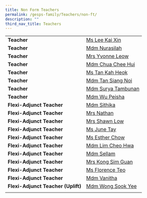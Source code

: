 ```yaml
---
title: Non Form Teachers
permalink: /gesps-family/Teachers/non-ft/
description: ""
third_nav_title: Teachers
---
```

|  |  | 
|:---|:---|
| **Teacher** | [Ms Lee Kai Xin](mailto:Lee_Kai_Xin@schools.gov.sg)
| **Teacher** | [Mdm Nurasilah](mailto:nurasilah_shahzan@schools.gov.sg)
| **Teacher** | [Mrs Yvonne Leow](mailto:cheak_beo_leng_yvonne@schools.gov.sg)
| **Teacher** | [Mdm Chua Chee Hui](mailto:chua_chee_hui@schools.gov.sg)
| **Teacher** | [Ms Tan Kah Heok](mailto:Tan_Kah_Heok@schools.gov.sg)
| **Teacher** | [Mdm Tan Siang Noi](mailto:Tan_Siang_Noi@schools.gov.sg)
| **Teacher** | [Mdm Surya Tambunan](mailto:surya_tambunan_bt_rosman@schools.gov.sg)
| **Teacher** | [Mdm Wu Peisha](mailto:wu_pei_sha@schools.gov.sg)
| **Flexi-Adjunct Teacher** | [Mdm Sithika](mailto:sithika_begam_schools.gov.sg)
| **Flexi-Adjunct Teacher** | [Mrs Nathan](mailto:Kanapathipillai_Jayamalar@schools.gov.sg)
| **Flexi-Adjunct Teacher** | [Mrs Shawn Low](mailto:shawn_lok@schools.gov.sg)
| **Flexi-Adjunct Teacher** | [Ms June Tay](mailto:tay_wee_hong@schools.gov.sg)
| **Flexi-Adjunct Teacher** | [Ms Esther Chow](mailto:chow_eileen_esther@schools.gov.sg)
| **Flexi-Adjunct Teacher** | [Mdm Lim Cheo Hwa](mailto:Lim_Cheo_Hwa@schools.gov.sg)
| **Flexi-Adjunct Teacher** | [Mdm Sellam](mailto:sellammal_varadarajalu@schools.gov.sg)
| **Flexi-Adjunct Teacher** | [Mrs Kong Sim Guan](mailto:kong_sim_guan@schools.gov.sg)
| **Flexi-Adjunct Teacher** | [Ms Florence Teo](mailto:teo_mui_leng_florence@schools.gov.sg)
| **Flexi-Adjunct Teacher** | [Mdm Vanitha](mailto:vanitha_k_s_perumal@schools.gov.sg)
| **Flexi-Adjunct Teacher (Uplift)** | [Mdm Wong Sook Yee](mailto:wong_sook_yee@schools.gov.sg)
|  |  |